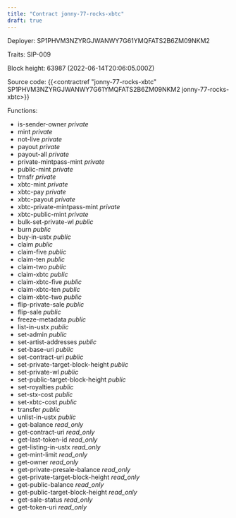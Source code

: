 ```yaml
---
title: "Contract jonny-77-rocks-xbtc"
draft: true
---
```

Deployer: SP1PHVM3NZYRGJWANWY7G61YMQFATS2B6ZM09NKM2

Traits:
SIP-009 



Block height: 63987 (2022-06-14T20:06:05.000Z)

Source code: {{<contractref "jonny-77-rocks-xbtc" SP1PHVM3NZYRGJWANWY7G61YMQFATS2B6ZM09NKM2 jonny-77-rocks-xbtc>}}

Functions:

* is-sender-owner _private_
* mint _private_
* not-live _private_
* payout _private_
* payout-all _private_
* private-mintpass-mint _private_
* public-mint _private_
* trnsfr _private_
* xbtc-mint _private_
* xbtc-pay _private_
* xbtc-payout _private_
* xbtc-private-mintpass-mint _private_
* xbtc-public-mint _private_
* bulk-set-private-wl _public_
* burn _public_
* buy-in-ustx _public_
* claim _public_
* claim-five _public_
* claim-ten _public_
* claim-two _public_
* claim-xbtc _public_
* claim-xbtc-five _public_
* claim-xbtc-ten _public_
* claim-xbtc-two _public_
* flip-private-sale _public_
* flip-sale _public_
* freeze-metadata _public_
* list-in-ustx _public_
* set-admin _public_
* set-artist-addresses _public_
* set-base-uri _public_
* set-contract-uri _public_
* set-private-target-block-height _public_
* set-private-wl _public_
* set-public-target-block-height _public_
* set-royalties _public_
* set-stx-cost _public_
* set-xbtc-cost _public_
* transfer _public_
* unlist-in-ustx _public_
* get-balance _read_only_
* get-contract-uri _read_only_
* get-last-token-id _read_only_
* get-listing-in-ustx _read_only_
* get-mint-limit _read_only_
* get-owner _read_only_
* get-private-presale-balance _read_only_
* get-private-target-block-height _read_only_
* get-public-balance _read_only_
* get-public-target-block-height _read_only_
* get-sale-status _read_only_
* get-token-uri _read_only_
